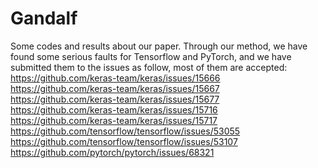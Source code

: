 # Gandalf
Some codes and results about our paper.
Through our method, we have found some serious faults for Tensorflow and PyTorch, and we have submitted them to the issues as follow, most of them are accepted:
https://github.com/keras-team/keras/issues/15666
https://github.com/keras-team/keras/issues/15667
https://github.com/keras-team/keras/issues/15677
https://github.com/keras-team/keras/issues/15716
https://github.com/keras-team/keras/issues/15717
https://github.com/tensorflow/tensorflow/issues/53055
https://github.com/tensorflow/tensorflow/issues/53107
https://github.com/pytorch/pytorch/issues/68321

